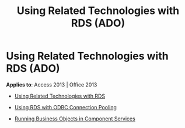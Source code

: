 ﻿---
title: Using Related Technologies with RDS (ADO)
TOCTitle: Using Related Technologies with RDS
ms:assetid: 8173230f-8b95-4c4e-a3db-e2002d694753
ms:mtpsurl: https://msdn.microsoft.com/library/JJ249554(v=office.15)
ms:contentKeyID: 48545949
ms.date: 09/18/2015
mtps_version: v=office.15
---

# Using Related Technologies with RDS (ADO)


**Applies to**: Access 2013 | Office 2013



  - [Using Related Technologies with RDS](using-related-technologies-with-rds.md)

  - [Using RDS with ODBC Connection Pooling](using-rds-with-odbc-connection-pooling.md)

  - [Running Business Objects in Component Services](running-business-objects-in-component-services.md)

